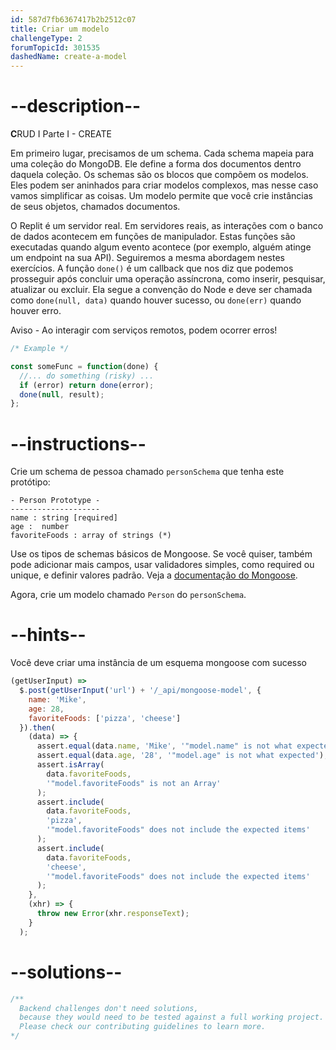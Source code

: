 ```yaml
---
id: 587d7fb6367417b2b2512c07
title: Criar um modelo
challengeType: 2
forumTopicId: 301535
dashedName: create-a-model
---
```


# --description--

**C**RUD I Parte I - CREATE

Em primeiro lugar, precisamos de um schema. Cada schema mapeia para uma coleção do MongoDB. Ele define a forma dos documentos dentro daquela coleção. Os schemas são os blocos que compõem os modelos. Eles podem ser aninhados para criar modelos complexos, mas nesse caso vamos simplificar as coisas. Um modelo permite que você crie instâncias de seus objetos, chamados documentos.

O Replit é um servidor real. Em servidores reais, as interações com o banco de dados acontecem em funções de manipulador. Estas funções são executadas quando algum evento acontece (por exemplo, alguém atinge um endpoint na sua API). Seguiremos a mesma abordagem nestes exercícios. A função `done()` é um callback que nos diz que podemos prosseguir após concluir uma operação assíncrona, como inserir, pesquisar, atualizar ou excluir. Ela segue a convenção do Node e deve ser chamada como `done(null, data)` quando houver sucesso, ou `done(err)` quando houver erro.

Aviso - Ao interagir com serviços remotos, podem ocorrer erros!

```js
/* Example */

const someFunc = function(done) {
  //... do something (risky) ...
  if (error) return done(error);
  done(null, result);
};
```

# --instructions--

Crie um schema de pessoa chamado `personSchema` que tenha este protótipo:

```markup
- Person Prototype -
--------------------
name : string [required]
age :  number
favoriteFoods : array of strings (*)
```

Use os tipos de schemas básicos de Mongoose. Se você quiser, também pode adicionar mais campos, usar validadores simples, como required ou unique, e definir valores padrão. Veja a [documentação do Mongoose](http://mongoosejs.com/docs/guide.html).

Agora, crie um modelo chamado `Person` do `personSchema`.

# --hints--

Você deve criar uma instância de um esquema mongoose com sucesso

```js
(getUserInput) =>
  $.post(getUserInput('url') + '/_api/mongoose-model', {
    name: 'Mike',
    age: 28,
    favoriteFoods: ['pizza', 'cheese']
  }).then(
    (data) => {
      assert.equal(data.name, 'Mike', '"model.name" is not what expected');
      assert.equal(data.age, '28', '"model.age" is not what expected');
      assert.isArray(
        data.favoriteFoods,
        '"model.favoriteFoods" is not an Array'
      );
      assert.include(
        data.favoriteFoods,
        'pizza',
        '"model.favoriteFoods" does not include the expected items'
      );
      assert.include(
        data.favoriteFoods,
        'cheese',
        '"model.favoriteFoods" does not include the expected items'
      );
    },
    (xhr) => {
      throw new Error(xhr.responseText);
    }
  );
```

# --solutions--

```js
/**
  Backend challenges don't need solutions, 
  because they would need to be tested against a full working project. 
  Please check our contributing guidelines to learn more.
*/
```
